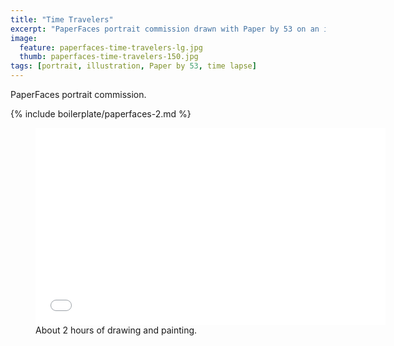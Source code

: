 ```yaml
---
title: "Time Travelers"
excerpt: "PaperFaces portrait commission drawn with Paper by 53 on an iPad."
image: 
  feature: paperfaces-time-travelers-lg.jpg
  thumb: paperfaces-time-travelers-150.jpg
tags: [portrait, illustration, Paper by 53, time lapse]
---
```


PaperFaces portrait commission.

{% include boilerplate/paperfaces-2.md %}

<figure>
	<iframe width="560" height="315" src="//www.youtube.com/embed/zFG6M8PKdlc" frameborder="0"> </iframe>
	<figcaption>About 2 hours of drawing and painting.</figcaption>
</figure>
